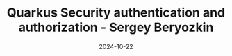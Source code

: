 ---
title: "Quarkus Security authentication and authorization - Sergey Beryozkin"
layout: event
youtubeLive: https://www.youtube.com/watch?v=7NNFkVKSaCk
date: 2024-10-22
description: | 
 In this session, Sergey will introduce you to Quarkus Security Architecture and explain how its authentication and authorization layers work, how they can be customized and how the security identity can be augmented. We will look at how JSON Web Tokens (JWT) are structured and can be easily generated in Quarkus. We will proceed by looking in detail at OpenId Connect support in Quarkus and run several demos which show Keycloak Dev service support,  how to work with Auth0 in devmode, and how to support more than one OAuth2 social provider authentication. 
speakers: [sergey]
draft: false
---